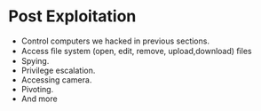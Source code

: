 # Post Exploitation

 - Control computers we hacked in previous sections. 
 - Access ﬁle system (open, edit, remove, upload,download) ﬁles 
 - Spying. 
 - Privilege escalation. 
 - Accessing camera. 
 - Pivoting. 
 - And more
